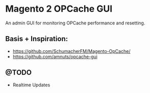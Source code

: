 # Magento 2 OPCache GUI
An admin GUI for monitoring OPCache performance and resetting.

## Basis + Inspiration:
- https://github.com/SchumacherFM/Magento-OpCache/
- https://github.com/amnuts/opcache-gui

## @TODO
- Realtime Updates